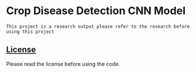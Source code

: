 # Crop Disease Detection CNN Model

`This project is a research output please refer to the research before using this project`


## [License](https://github.com/sandeshkulk/RiceDiseaseDetection/blob/main/LICENSE)

Please read the license before using the code.
